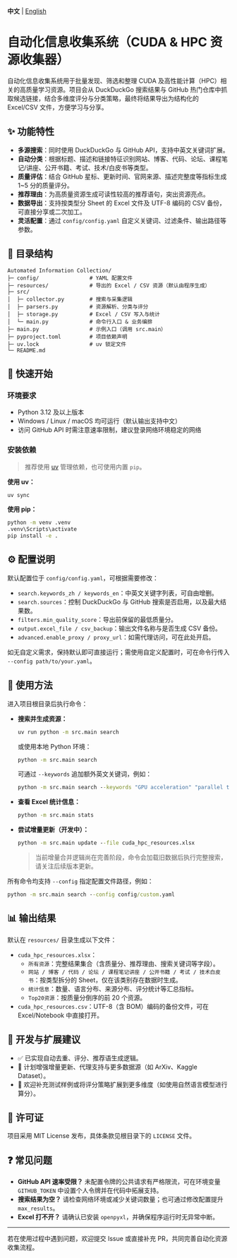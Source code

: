 **中文** | [English](README-EN.md)

# 自动化信息收集系统（CUDA & HPC 资源收集器）

自动化信息收集系统用于批量发现、筛选和整理 CUDA 及高性能计算（HPC）相关的高质量学习资源。项目会从 DuckDuckGo 搜索结果与 GitHub 热门仓库中抓取候选链接，结合多维度评分与分类策略，最终将结果导出为结构化的 Excel/CSV 文件，方便学习与分享。

## ✨ 功能特性
- **多源搜索**：同时使用 DuckDuckGo 与 GitHub API，支持中英文关键词扩展。
- **自动分类**：根据标题、描述和链接特征识别网站、博客、代码、论坛、课程笔记/讲座、公开书籍、考试、技术/白皮书等类型。
- **质量评估**：结合 GitHub 星标、更新时间、官网来源、描述完整度等指标生成 1~5 分的质量评分。
- **推荐理由**：为高质量资源生成可读性较高的推荐语句，突出资源亮点。
- **数据导出**：支持按类型分 Sheet 的 Excel 文件及 UTF-8 编码的 CSV 备份，可直接分享或二次加工。
- **灵活配置**：通过 `config/config.yaml` 自定义关键词、过滤条件、输出路径等参数。

## 📁 目录结构
```
Automated Information Collection/
├─ config/                # YAML 配置文件
├─ resources/             # 导出的 Excel / CSV 资源（默认由程序生成）
├─ src/
│  ├─ collector.py        # 搜索与采集逻辑
│  ├─ parsers.py          # 资源解析、分类与评分
│  ├─ storage.py          # Excel / CSV 写入与统计
│  └─ main.py             # 命令行入口 & 业务编排
├─ main.py                # 示例入口（调用 src.main）
├─ pyproject.toml         # 项目依赖声明
├─ uv.lock                # uv 锁定文件
└─ README.md
```

## 🚀 快速开始
### 环境要求
- Python 3.12 及以上版本
- Windows / Linux / macOS 均可运行（默认输出支持中文）
- 访问 GitHub API 时需注意速率限制，建议登录网络环境稳定的网络

### 安装依赖
> 推荐使用 [uv](https://github.com/astral-sh/uv) 管理依赖，也可使用内置 `pip`。

**使用 uv：**
```cmd
uv sync
```

**使用 pip：**
```cmd
python -m venv .venv
.venv\Scripts\activate
pip install -e .
```

## ⚙️ 配置说明
默认配置位于 `config/config.yaml`，可根据需要修改：
- `search.keywords_zh / keywords_en`：中英文关键字列表，可自由增删。
- `search.sources`：控制 DuckDuckGo 与 GitHub 搜索是否启用，以及最大结果数。
- `filters.min_quality_score`：导出前保留的最低质量分。
- `output.excel_file / csv_backup`：输出文件名称与是否生成 CSV 备份。
- `advanced.enable_proxy / proxy_url`：如需代理访问，可在此处开启。

如无自定义需求，保持默认即可直接运行；需使用自定义配置时，可在命令行传入 `--config path/to/your.yaml`。

## 🧪 使用方法
进入项目根目录后执行命令：

- **搜索并生成资源：**
  ```cmd
  uv run python -m src.main search
  ```
  或使用本地 Python 环境：
  ```cmd
  python -m src.main search
  ```
  可通过 `--keywords` 追加额外英文关键词，例如：
  ```cmd
  python -m src.main search --keywords "GPU acceleration" "parallel training"
  ```

- **查看 Excel 统计信息：**
  ```cmd
  python -m src.main stats
  ```

- **尝试增量更新（开发中）：**
  ```cmd
  python -m src.main update --file cuda_hpc_resources.xlsx
  ```
  > 当前增量合并逻辑尚在完善阶段，命令会加载旧数据后执行完整搜索，请关注后续版本更新。

所有命令均支持 `--config` 指定配置文件路径，例如：
```cmd
python -m src.main search --config config/custom.yaml
```

## 📊 输出结果
默认在 `resources/` 目录生成以下文件：
- `cuda_hpc_resources.xlsx`：
  - `所有资源`：完整结果集合（含质量分、推荐理由、搜索关键词等字段）。
  - `网站 / 博客 / 代码 / 论坛 / 课程笔记讲座 / 公开书籍 / 考试 / 技术白皮书`：按类型拆分的 Sheet，仅在该类别存在数据时生成。
  - `统计信息`：数量、语言分布、来源分布、评分统计等汇总指标。
  - `Top20资源`：按质量分倒序的前 20 个资源。
- `cuda_hpc_resources.csv`：UTF-8（含 BOM）编码的备份文件，可在 Excel/Notebook 中直接打开。

## 🔧 开发与扩展建议
- ✅ 已实现自动去重、评分、推荐语生成逻辑。
- 🚧 计划增强增量更新、代理支持与更多数据源（如 ArXiv、Kaggle Dataset）。
- 🧪 欢迎补充测试样例或将评分策略扩展到更多维度（如使用自然语言模型进行算分）。

## 📄 许可证
项目采用 MIT License 发布，具体条款见根目录下的 `LICENSE` 文件。

## ❓ 常见问题
- **GitHub API 速率受限？** 未配置令牌的公共请求有严格限流，可在环境变量 `GITHUB_TOKEN` 中设置个人令牌并在代码中拓展支持。
- **搜索结果为空？** 请检查网络环境或减少关键词数量；也可通过修改配置提升 `max_results`。
- **Excel 打不开？** 请确认已安装 `openpyxl`，并确保程序运行时无异常中断。

---

若在使用过程中遇到问题，欢迎提交 Issue 或直接补充 PR，共同完善自动化资源收集流程。